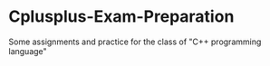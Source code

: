 # Cplusplus-Exam-Preparation
Some assignments and practice for the class of "C++ programming language"
